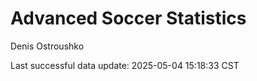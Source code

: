 # Advanced Soccer Statistics
Denis Ostroushko

<!-- gfm -->

Last successful data update: 2025-05-04 15:18:33 CST
